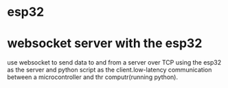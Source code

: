 # esp32
# websocket server with the esp32
use websocket to send data to and from a server over TCP using the esp32 as the server and python script as the client.low-latency communication between a microcontroller and thr computr(running python).

